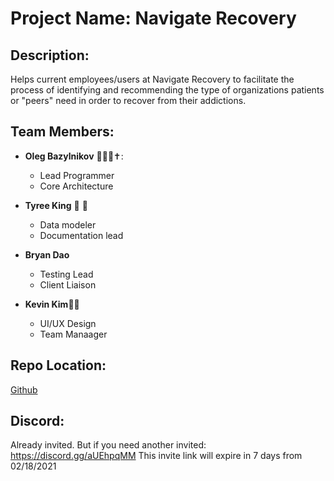
# Project Name: **Navigate Recovery**	
## Description:
Helps current employees/users at Navigate Recovery to
facilitate the process of identifying and recommending the type of 
organizations patients or "peers" need in order to recover from their
addictions.
## Team Members:
* **Oleg Bazylnikov** :turtle::man_farmer::latin_cross::
	* Lead Programmer
	* Core Architecture

 * **Tyree King** 👑 🤴
	* Data modeler
	* Documentation lead

* **Bryan Dao**
	* Testing Lead
	* Client Liaison
	
* **Kevin Kim**🍕🍙
	* UI/UX Design
	* Team Manaager
	
	
## Repo Location: 
[Github](https://github.com/Team-Avatar-21/navigate_recovery_platform.git)	

##  Discord: 
Already invited. But if you need another invited: https://discord.gg/aUEhpqMM
This invite link will expire in 7 days from 02/18/2021
	


	
